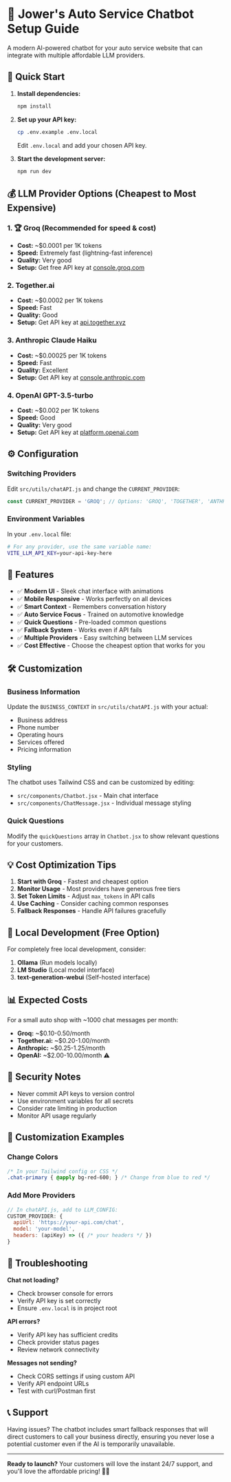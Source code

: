 # 🤖 Jower's Auto Service Chatbot Setup Guide

A modern AI-powered chatbot for your auto service website that can integrate with multiple affordable LLM providers.

## 🚀 Quick Start

1. **Install dependencies:**
   ```bash
   npm install
   ```

2. **Set up your API key:**
   ```bash
   cp .env.example .env.local
   ```
   Edit `.env.local` and add your chosen API key.

3. **Start the development server:**
   ```bash
   npm run dev
   ```

## 💰 LLM Provider Options (Cheapest to Most Expensive)

### 1. 🏆 **Groq** (Recommended for speed & cost)
- **Cost:** ~$0.0001 per 1K tokens
- **Speed:** Extremely fast (lightning-fast inference)
- **Quality:** Very good
- **Setup:** Get free API key at [console.groq.com](https://console.groq.com/)

### 2. **Together.ai**
- **Cost:** ~$0.0002 per 1K tokens  
- **Speed:** Fast
- **Quality:** Good
- **Setup:** Get API key at [api.together.xyz](https://api.together.xyz/)

### 3. **Anthropic Claude Haiku**
- **Cost:** ~$0.00025 per 1K tokens
- **Speed:** Fast
- **Quality:** Excellent
- **Setup:** Get API key at [console.anthropic.com](https://console.anthropic.com/)

### 4. **OpenAI GPT-3.5-turbo**
- **Cost:** ~$0.002 per 1K tokens
- **Speed:** Good
- **Quality:** Very good
- **Setup:** Get API key at [platform.openai.com](https://platform.openai.com/api-keys)

## ⚙️ Configuration

### Switching Providers

Edit `src/utils/chatAPI.js` and change the `CURRENT_PROVIDER`:

```javascript
const CURRENT_PROVIDER = 'GROQ'; // Options: 'GROQ', 'TOGETHER', 'ANTHROPIC', 'OPENAI'
```

### Environment Variables

In your `.env.local` file:

```bash
# For any provider, use the same variable name:
VITE_LLM_API_KEY=your-api-key-here
```

## 🎯 Features

- ✅ **Modern UI** - Sleek chat interface with animations
- ✅ **Mobile Responsive** - Works perfectly on all devices  
- ✅ **Smart Context** - Remembers conversation history
- ✅ **Auto Service Focus** - Trained on automotive knowledge
- ✅ **Quick Questions** - Pre-loaded common questions
- ✅ **Fallback System** - Works even if API fails
- ✅ **Multiple Providers** - Easy switching between LLM services
- ✅ **Cost Effective** - Choose the cheapest option that works for you

## 🛠️ Customization

### Business Information
Update the `BUSINESS_CONTEXT` in `src/utils/chatAPI.js` with your actual:
- Business address
- Phone number  
- Operating hours
- Services offered
- Pricing information

### Styling
The chatbot uses Tailwind CSS and can be customized by editing:
- `src/components/Chatbot.jsx` - Main chat interface
- `src/components/ChatMessage.jsx` - Individual message styling

### Quick Questions
Modify the `quickQuestions` array in `Chatbot.jsx` to show relevant questions for your customers.

## 💡 Cost Optimization Tips

1. **Start with Groq** - Fastest and cheapest option
2. **Monitor Usage** - Most providers have generous free tiers
3. **Set Token Limits** - Adjust `max_tokens` in API calls
4. **Use Caching** - Consider caching common responses
5. **Fallback Responses** - Handle API failures gracefully

## 🔧 Local Development (Free Option)

For completely free local development, consider:

1. **Ollama** (Run models locally)
2. **LM Studio** (Local model interface)  
3. **text-generation-webui** (Self-hosted interface)

## 📊 Expected Costs

For a small auto shop with ~1000 chat messages per month:

- **Groq:** ~$0.10-0.50/month
- **Together.ai:** ~$0.20-1.00/month
- **Anthropic:** ~$0.25-1.25/month  
- **OpenAI:** ~$2.00-10.00/month ⚠️

## 🚨 Security Notes

- Never commit API keys to version control
- Use environment variables for all secrets
- Consider rate limiting in production
- Monitor API usage regularly

## 🎨 Customization Examples

### Change Colors
```css
/* In your Tailwind config or CSS */
.chat-primary { @apply bg-red-600; } /* Change from blue to red */
```

### Add More Providers
```javascript
// In chatAPI.js, add to LLM_CONFIG:
CUSTOM_PROVIDER: {
  apiUrl: 'https://your-api.com/chat',
  model: 'your-model',
  headers: (apiKey) => ({ /* your headers */ })
}
```

## 🐛 Troubleshooting

**Chat not loading?**
- Check browser console for errors
- Verify API key is set correctly
- Ensure `.env.local` is in project root

**API errors?**  
- Verify API key has sufficient credits
- Check provider status pages
- Review network connectivity

**Messages not sending?**
- Check CORS settings if using custom API
- Verify API endpoint URLs
- Test with curl/Postman first

## 📞 Support

Having issues? The chatbot includes smart fallback responses that will direct customers to call your business directly, ensuring you never lose a potential customer even if the AI is temporarily unavailable.

---

**Ready to launch?** Your customers will love the instant 24/7 support, and you'll love the affordable pricing! 🚗💬